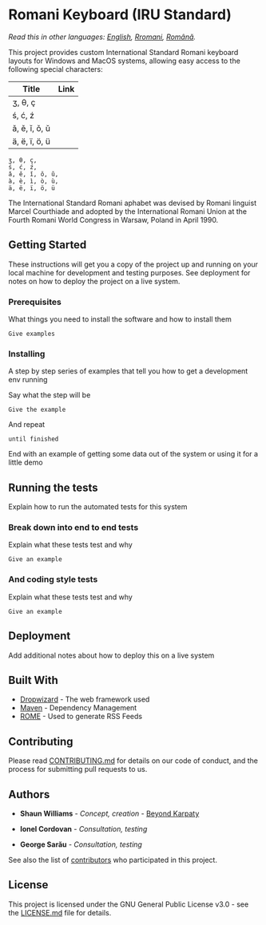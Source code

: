 # Romani Keyboard (IRU Standard)
*Read this in other languages: [English](README.md), [Rromani](README.rom.md), [Română](README.ro.md).*

This project provides custom International Standard Romani keyboard layouts for Windows and MacOS systems, allowing easy access to the following special characters: 

| Title | Link |
| ----- | ---- |
| ʒ, θ, ç |  |
| ś, ć, ź | |
| ǎ, ě, ǐ, ǒ, ǔ | |
| ä, ë, ï, ö, ü | |

```
ʒ, θ, ç, 
ś, ć, ź,
ǎ, ě, ǐ, ǒ, ǔ, 
à, è, ì, ò, ù,
ä, ë, ï, ö, ü 
```
The International Standard Romani aphabet was devised by Romani linguist Marcel Courthiade and adopted by the International Romani Union at the Fourth Romani World Congress in Warsaw, Poland in April 1990.

## Getting Started

These instructions will get you a copy of the project up and running on your local machine for development and testing purposes. See deployment for notes on how to deploy the project on a live system.

### Prerequisites

What things you need to install the software and how to install them

```
Give examples
```

### Installing

A step by step series of examples that tell you how to get a development env running

Say what the step will be

```
Give the example
```

And repeat

```
until finished
```

End with an example of getting some data out of the system or using it for a little demo

## Running the tests

Explain how to run the automated tests for this system

### Break down into end to end tests

Explain what these tests test and why

```
Give an example
```

### And coding style tests

Explain what these tests test and why

```
Give an example
```

## Deployment

Add additional notes about how to deploy this on a live system

## Built With

* [Dropwizard](http://www.dropwizard.io/1.0.2/docs/) - The web framework used
* [Maven](https://maven.apache.org/) - Dependency Management
* [ROME](https://rometools.github.io/rome/) - Used to generate RSS Feeds

## Contributing

Please read [CONTRIBUTING.md](https://gist.github.com/PurpleBooth/b24679402957c63ec426) for details on our code of conduct, and the process for submitting pull requests to us.

## Authors

* **Shaun Williams** - *Concept, creation* - [Beyond Karpaty](https://www.mutiny.net)

* **Ionel Cordovan** - *Consultation, testing*

* **George Sarău** - *Consultation, testing*

See also the list of [contributors](https://github.com/your/project/contributors) who participated in this project.

## License

This project is licensed under the GNU General Public License v3.0 - see the [LICENSE.md](LICENSE.md) file for details.
